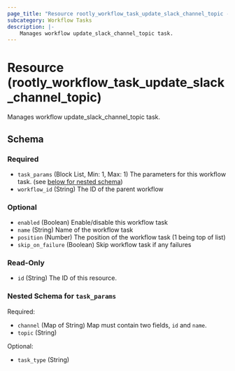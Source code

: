 ```yaml
---
page_title: "Resource rootly_workflow_task_update_slack_channel_topic - terraform-provider-rootly"
subcategory: Workflow Tasks
description: |-
    Manages workflow update_slack_channel_topic task.
---
```


# Resource (rootly_workflow_task_update_slack_channel_topic)

Manages workflow update_slack_channel_topic task.



<!-- schema generated by tfplugindocs -->
## Schema

### Required

- `task_params` (Block List, Min: 1, Max: 1) The parameters for this workflow task. (see [below for nested schema](#nestedblock--task_params))
- `workflow_id` (String) The ID of the parent workflow

### Optional

- `enabled` (Boolean) Enable/disable this workflow task
- `name` (String) Name of the workflow task
- `position` (Number) The position of the workflow task (1 being top of list)
- `skip_on_failure` (Boolean) Skip workflow task if any failures

### Read-Only

- `id` (String) The ID of this resource.

<a id="nestedblock--task_params"></a>
### Nested Schema for `task_params`

Required:

- `channel` (Map of String) Map must contain two fields, `id` and `name`.
- `topic` (String)

Optional:

- `task_type` (String)
